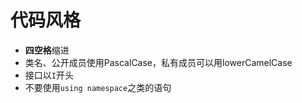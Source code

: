 # 代码风格

- **四空格**缩进
- 类名、公开成员使用PascalCase，私有成员可以用lowerCamelCase
- 接口以`I`开头
- 不要使用`using namespace`之类的语句
